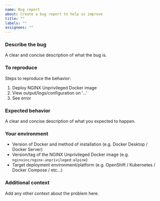 ```yaml
---
name: Bug report
about: Create a bug report to help us improve
title: ""
labels: ""
assignees: ""
---
```

### Describe the bug

A clear and concise description of what the bug is.

### To reproduce

Steps to reproduce the behavior:

1. Deploy NGINX Unprivileged Docker image
2. View output/logs/configuration on '...'
3. See error

### Expected behavior

A clear and concise description of what you expected to happen.

### Your environment

- Version of Docker and method of installation (e.g. Docker Desktop / Docker Server)
- Version/tag of the NGINX Unprivileged Docker image (e.g. `nginxinc/nginx-unprivileged:alpine`)
- Target deployment environment/platform (e.g. OpenShift / Kubernetes / Docker Compose / etc...)

### Additional context

Add any other context about the problem here.
